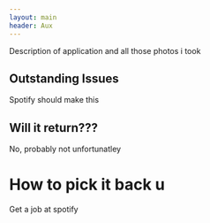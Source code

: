 ```yaml
---
layout: main
header: Aux
--- 
```

Description of application and all those photos i took

## Outstanding Issues
Spotify should make this

## Will it return???
No, probably not unfortunatley 

# How to pick it back u
Get a job at spotify